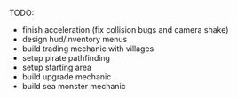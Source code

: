 TODO:
- finish acceleration (fix collision bugs and camera shake)
- design hud/inventory menus
- build trading mechanic with villages
- setup pirate pathfinding
- setup starting area
- build upgrade mechanic
- build sea monster mechanic
